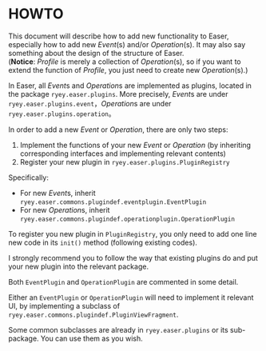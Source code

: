 HOWTO
======

This document will describe how to add new functionality to Easer, especially how to add new *Event*(s) and/or *Operation*(s). It may also say something about the design of the structure of Easer.  
(**Notice**: *Profile* is merely a collection of *Operation*(s), so if you want to extend the function of *Profile*, you just need to create new *Operation*(s).)

In Easer, all *Event*s and *Operation*s are implemented as plugins, located in the package `ryey.easer.plugins`. More precisely, *Event*s are under `ryey.easer.plugins.event`，*Operation*s are under `ryey.easer.plugins.operation`。

In order to add a new *Event* or *Operation*, there are only two steps:

1. Implement the functions of your new *Event* or *Operation* (by inheriting corresponding interfaces and implementing relevant contents)
2. Register your new plugin in `ryey.easer.plugins.PluginRegistry`

Specifically:

* For new *Event*s, inherit `ryey.easer.commons.plugindef.eventplugin.EventPlugin`
* For new *Operation*s, inherit `ryey.easer.commons.plugindef.operationplugin.OperationPlugin`

To register you new plugin in `PluginRegistry`, you only need to add one line new code in its `init()` method (following existing codes).

I strongly recommend you to follow the way that existing plugins do and put your new plugin into the relevant package.

Both `EventPlugin` and `OperationPlugin` are commented in some detail.

Either an `EventPlugin` or `OperationPlugin` will need to implement it relevant UI, by implementing a subclass of `ryey.easer.commons.plugindef.PluginViewFragment`.

Some common subclasses are already in `ryey.easer.plugins` or its sub-package. You can use them as you wish.
